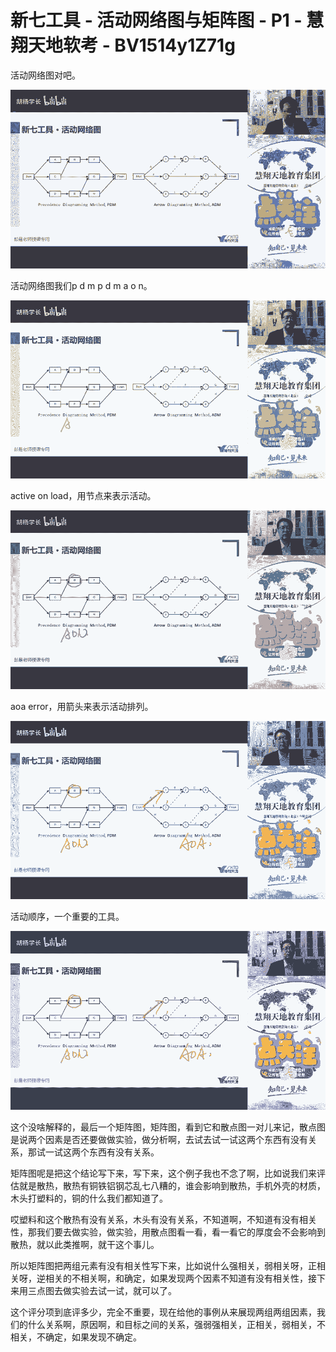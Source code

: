 # 新七工具 - 活动网络图与矩阵图 - P1 - 慧翔天地软考 - BV1514y1Z71g

活动网络图对吧。

![](img/c8ee10dc42d969299d9d82405a0658f4_1.png)

活动网络图我们p d m p d m a o n。

![](img/c8ee10dc42d969299d9d82405a0658f4_3.png)

active on load，用节点来表示活动。

![](img/c8ee10dc42d969299d9d82405a0658f4_5.png)

aoa error，用箭头来表示活动排列。

![](img/c8ee10dc42d969299d9d82405a0658f4_7.png)

活动顺序，一个重要的工具。

![](img/c8ee10dc42d969299d9d82405a0658f4_9.png)

这个没啥解释的，最后一个矩阵图，矩阵图，看到它和散点图一对儿来记，散点图是说两个因素是否还要做做实验，做分析啊，去试去试一试这两个东西有没有关系，那试一试这两个东西有没有关系。

矩阵图呢是把这个结论写下来，写下来，这个例子我也不念了啊，比如说我们来评估就是散热，散热有铜铁铝钢芯乱七八糟的，谁会影响到散热，手机外壳的材质，木头打塑料的，铜的什么我们都知道了。

哎塑料和这个散热有没有关系，木头有没有关系，不知道啊，不知道有没有相关性，那我们要去做实验，做实验，用散点图看一看，看一看它的厚度会不会影响到散热，就以此类推啊，就干这个事儿。

所以矩阵图把两组元素有没有相关性写下来，比如说什么强相关，弱相关呀，正相关呀，逆相关的不相关啊，和确定，如果发现两个因素不知道有没有相关性，接下来用三点图去做实验去试一试，就可以了。

这个评分项到底评多少，完全不重要，现在给他的事例从来展现两组两组因素，我们的什么关系啊，原因啊，和目标之间的关系，强弱强相关，正相关，弱相关，不相关，不确定，如果发现不确定。

